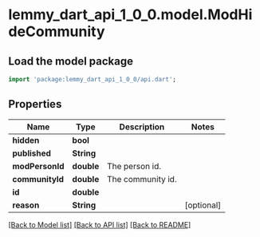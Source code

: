 # lemmy_dart_api_1_0_0.model.ModHideCommunity

## Load the model package
```dart
import 'package:lemmy_dart_api_1_0_0/api.dart';
```

## Properties
Name | Type | Description | Notes
------------ | ------------- | ------------- | -------------
**hidden** | **bool** |  | 
**published** | **String** |  | 
**modPersonId** | **double** | The person id. | 
**communityId** | **double** | The community id. | 
**id** | **double** |  | 
**reason** | **String** |  | [optional] 

[[Back to Model list]](../README.md#documentation-for-models) [[Back to API list]](../README.md#documentation-for-api-endpoints) [[Back to README]](../README.md)


